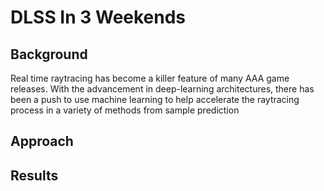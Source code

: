 # DLSS In 3 Weekends

## Background

Real time raytracing has become a killer feature of many AAA game releases. With the advancement in deep-learning architectures, there has been a push to use machine learning to help accelerate the raytracing process in a variety of methods from sample prediction

## Approach
## Results



<!--stackedit_data:
eyJoaXN0b3J5IjpbMTEwODAxNjA1NCw4MzIyMTE2NywtMTQ2ND
U2OTAwNV19
-->